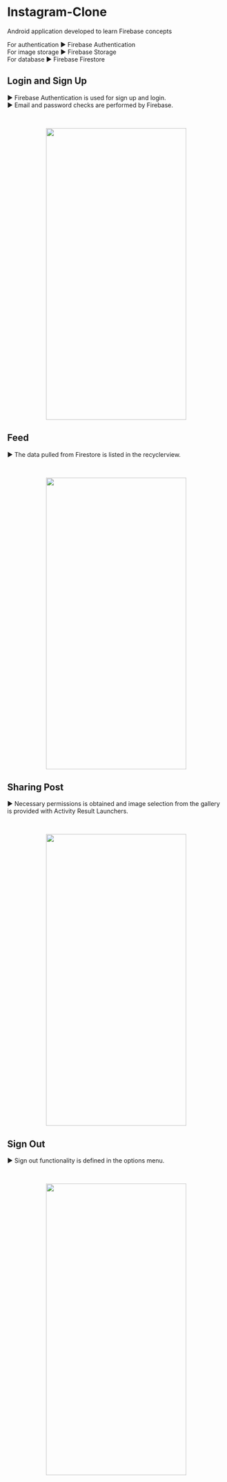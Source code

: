 # Instagram-Clone
Android application developed to learn Firebase concepts

For authentication ► Firebase Authentication  
For image storage ► Firebase Storage  
For database ► Firebase Firestore

Login and Sign Up
---  

► Firebase Authentication is used for sign up and login.  
► Email and password checks are performed by Firebase.  

<br> 
<p align="center">
  <img src="https://github.com/TutkuOzbakir/Instagram-Clone/assets/50498101/e643e3c0-b1ce-40e1-b082-1fc29034b22f" width="325" height="675">
</p>    

Feed
---  

► The data pulled from Firestore is listed in the recyclerview.

<br> 
<p align="center">
  <img src="https://github.com/TutkuOzbakir/Instagram-Clone/assets/50498101/3e5325d9-80d3-4176-8892-224c826fc317" width="325" height="675">
</p>  

Sharing Post
---  

► Necessary permissions is obtained and image selection from the gallery is provided with Activity Result Launchers.  

<br> 
<p align="center">
  <img src="https://github.com/TutkuOzbakir/Instagram-Clone/assets/50498101/da068370-e169-4e3a-a55b-237c1e5681b6" width="325" height="675">
</p>  

Sign Out
---  

► Sign out functionality is defined in the options menu.

<br> 
<p align="center">
  <img src="https://github.com/TutkuOzbakir/Instagram-Clone/assets/50498101/307c1d9c-c275-43c2-9caa-7870eed263c8" width="325" height="675">
</p>  



